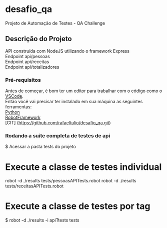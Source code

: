 # desafio_qa
Projeto de Automação de Testes - QA Challenge
## Descrição do Projeto
API construída com NodeJS utilizando o framework Express<br>
Endpoint api/pessoas<br>
Endpoint api/receitas<br>
Endpoint api/totalizadores<br>
### Pré-requisitos
Antes de começar, é bom ter um editor para trabalhar com o código como o [VSCode](https://code.visualstudio.com/).<br>
Então você vai precisar ter instalado em sua máquina as seguintes ferramentas:<br>
[Python](https://www.python.org/)<br>
[RobotFramework](https://robotframework.org/)<br>
[GIT] (https://github.com/rafaeltulio/desafio_qa.git)</br>

### Rodando a suite completa de testes de api
$ Acessar a pasta tests do projeto 

# Execute a classe de testes individual
robot -d ./results tests/pessoasAPITests.robot
robot -d ./results tests/receitasAPITests.robot
# Execute a classe de testes por tag
$ robot -d ./results -i apiTtests tests

